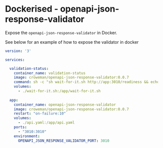 # Dockerised - openapi-json-response-validator

Expose the `openapi-json-response-validator` in Docker.

See below for an example of how to expose the validator in docker

```yaml
version: '3'

services:

  validation-status:
    container_name: validation-status
    image: croweman/openapi-json-response-validator:0.0.7
    command: sh -c "sh wait-for-it.sh http://app:3010/readiness && echo 'We can now validate!'"
    volumes:
      - ./wait-for-it.sh:/app/wait-for-it.sh
  
  app:
    container_name: openapi-json-response-validator
    image: croweman/openapi-json-response-validator:0.0.7
    restart: "on-failure:10"
    volumes:
      - ./api.yaml:/app/api.yaml
    ports:
      - "3010:3010"
    environment:
      OPENAPI_JSON_RESPONSE_VALIDATOR_PORT: 3010
```

